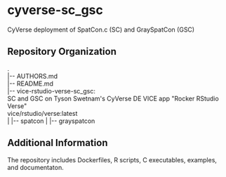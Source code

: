 # cyverse-sc_gsc
CyVerse deployment of SpatCon.c (SC) and GraySpatCon (GSC)  
 
## Repository Organization  
.  
|-- AUTHORS.md  
|-- README.md  
|-- vice-rstudio-verse-sc_gsc:  
      SC and GSC on Tyson Swetnam's CyVerse DE VICE app "Rocker RStudio Verse"  
      vice/rstudio/verse:latest  
|       |-- spatcon
|       |-- grayspatcon  

## Additional Information  
The repository includes Dockerfiles, R scripts, C executables, examples, and documentaton. 